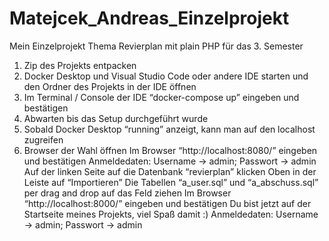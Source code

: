 # Matejcek_Andreas_Einzelprojekt
Mein Einzelprojekt Thema Revierplan mit plain PHP für das 3. Semester
1. Zip des Projekts entpacken
2. Docker Desktop und Visual Studio Code oder andere IDE starten und den Ordner des
Projekts in der IDE öffnen
3. Im Terminal / Console der IDE “docker-compose up” eingeben und bestätigen
4. Abwarten bis das Setup durchgeführt wurde
5. Sobald Docker Desktop “running” anzeigt, kann man auf den localhost zugreifen
6. Browser der Wahl öffnen
Im Browser “http://localhost:8080/” eingeben und bestätigen
Anmeldedaten: Username -> admin; Passwort -> admin
Auf der linken Seite auf die Datenbank “revierplan” klicken
Oben in der Leiste auf “Importieren”
Die Tabellen “a_user.sql” und “a_abschuss.sql” per drag and drop auf das Feld ziehen
Im Browser “http://localhost:8000/” eingeben und bestätigen
Du bist jetzt auf der Startseite meines Projekts, viel Spaß damit :) 
Anmeldedaten: Username -> admin; Passwort -> admin
